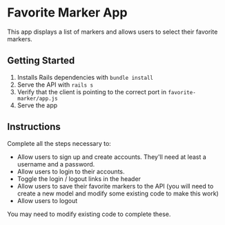 # Favorite Marker App

This app displays a list of markers and allows users to select their favorite markers.

## Getting Started

1. Installs Rails dependencies with `bundle install`
2. Serve the API with `rails s`
3. Verify that the client is pointing to the correct port in `favorite-marker/app.js`
4. Serve the app

## Instructions

Complete all the steps necessary to:

* Allow users to sign up and create accounts. They'll need at least a username and a password.
* Allow users to login to their accounts.
* Toggle the login / logout links in the header
* Allow users to save their favorite markers to the API (you will need to create a new model and modify some existing code to make this work)
* Allow users to logout

You may need to modify existing code to complete these.
